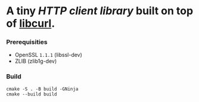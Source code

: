 # A tiny _HTTP client library_ built on top of [libcurl](https://curl.se/libcurl/).


### Prerequisities
- OpenSSL `1.1.1` (libssl-dev)
- ZLIB (zlib1g-dev)

### Build
```
cmake -S . -B build -GNinja
cmake --build build
```
